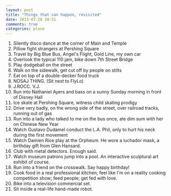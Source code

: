 ```yaml
---
layout: post
title: "Things that can happen, revisited"
date: 2013-07-28 10:51
comments: true
categories: place
---
```


1. Silently disco dance at the corner of Main and Temple
2. Pillow fight strangers at Pershing Square
3. Travel by Big Blue Bus, Angel's Flight, Gold Line, my own car
4. Overlook the typical 110 jam, bike down 7th Street Bridge
5. Play dodgeball on the street
6. Walk on the sidewalk, get cut off by people on stilts
7. Eat on top of a double-decker food truck
8. NOSAJ THING. (Sit next to FlyLo) 
9. J.ROCC. V.J.
9. Run into Nathaniel Ayers and bass on a sunny Sunday morning in front of Disney Hall
10. Ice skate at Pershing Square, witness child skating prodigy
11. Drive very badly, on the wrong side of the street, over railroad tracks, running out of gas
12. Run into a lady who talked to me on the bus once, ate dim sum with her on Chinese New Year
13. Watch Gustavo Dudamel conduct the L.A. Phil, only to hurt his neck during the first movement
14. Watch Damien Rice play at the Orpheum. He wore a luchador mask, a birthday gift from Glen Hansard.
15. Club with metal detectors. Enough said.
16. Watch museum patrons jump into a pool. An interactive sculptural art exhibit of course.
17. Run into a friend on the crosswalk. Say happy birthday!
18. Cook food in a real professional kitchen; feel like I'm on a reality cooking competition show; feed people; get fed with love.
19. Bike into a television commercial set. 
20. Sit inside a real-life hand-made robot. 

